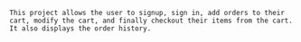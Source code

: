     This project allows the user to signup, sign in, add orders to their cart, modify the cart, and finally checkout their items from the cart. It also displays the order history. 

    